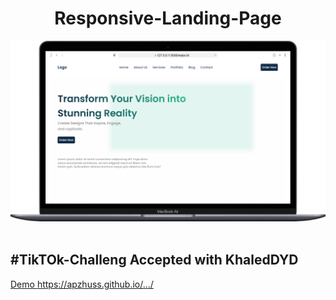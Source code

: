 <h1 align="center">
  Responsive-Landing-Page<br/>
</h1>
<div align="center">
  <img alt="Demo" src="/preview.png" />
</div>

<br/>
<h2 align="div">
#TikTOk-Challeng Accepted with KhaledDYD
</h2>

<a href="">Demo
 https://apzhuss.github.io/.../
</a>
